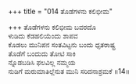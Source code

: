 +++
title = "014 ತೊಡೆಗಳನು ಕಲಿಭೀಮ"

+++
ತೊಡೆಗಳನು ಕಲಿಭೀಮ ಬವರದೊ  
ಳುಡಿದು ಕೆಡಹಲಿಯೆಂದು ಶಾಪವ  
ಕೊಡಲು ಮುನಿಪನ ಸಂತವಿಟ್ಟನು ಬಂದು ಧೃತರಾಷ್ಟ್ರ  
ತೊಡೆಗೆ ಬಂದುದು ತೋಟಿ ಸಾಕಿ  
ನ್ನೊಡಬಡಿಸಿ ಫಲವಿಲ್ಲ ನಮ್ಮಯ  
ನುಡಿಗೆ ಮರುಮಾತಿಲ್ಲೆನುತ ಮುನಿ ಸರಿದನಾಶ್ರಮಕೆ       ॥14॥